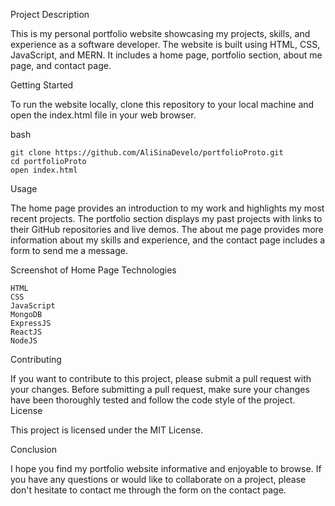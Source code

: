 Project Description

This is my personal portfolio website showcasing my projects, skills, and experience as a software developer. The website is built using HTML, CSS, JavaScript, and MERN. It includes a home page, portfolio section, about me page, and contact page.

Getting Started

To run the website locally, clone this repository to your local machine and open the index.html file in your web browser.

bash

    git clone https://github.com/AliSinaDevelo/portfolioProto.git
    cd portfolioProto
    open index.html

Usage

The home page provides an introduction to my work and highlights my most recent projects. The portfolio section displays my past projects with links to their GitHub repositories and live demos. The about me page provides more information about my skills and experience, and the contact page includes a form to send me a message.

Screenshot of Home Page
Technologies

    HTML
    CSS
    JavaScript
    MongoDB
    ExpressJS
    ReactJS
    NodeJS

Contributing

If you want to contribute to this project, please submit a pull request with your changes. Before submitting a pull request, make sure your changes have been thoroughly tested and follow the code style of the project.
License

This project is licensed under the MIT License.

Conclusion

I hope you find my portfolio website informative and enjoyable to browse. If you have any questions or would like to collaborate on a project, please don't hesitate to contact me through the form on the contact page.

